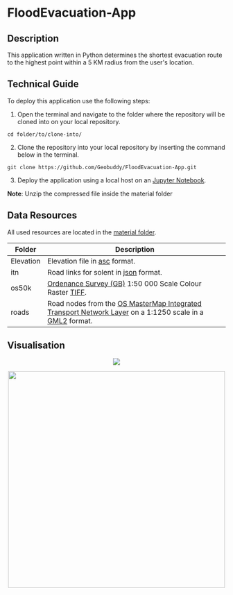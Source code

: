 # FloodEvacuation-App

## Description
This application written in Python determines the shortest evacuation route to the highest point within a 5 KM radius from the user's location.

## Technical Guide
To deploy this application use the following steps:
1. Open the terminal and navigate to the folder where the repository will be cloned into on your local repository.

``` cd folder/to/clone-into/ ```

2. Clone the repository into your local repository by inserting the command below in the terminal.

``` git clone https://github.com/Geobuddy/FloodEvacuation-App.git ```

3. Deploy the application using a local host on an [Jupyter Notebook](https://jupyter.org/install).

**Note**: Unzip the compressed file inside the material folder

## Data Resources
All used resources are located in the [material folder](https://github.com/Geobuddy/FloodEvacuation-App/tree/master/material).

| Folder | Description   |
|------|------|
|   Elevation  | Elevation file in [asc](https://fileinfo.com/extension/asc) format.|
|   itn  | Road links for solent in [json](https://en.wikipedia.org/wiki/JSON) format.|
|   os50k  | [Ordenance Survey (GB)](https://digimap.edina.ac.uk) 1:50 000 Scale Colour Raster [TIFF](https://en.wikipedia.org/wiki/TIFF). |
|   roads  | Road nodes from the [OS MasterMap Integrated Transport Network Layer](https://digimap.edina.ac.uk/webhelp/os/data_information/os_products/mastermap_itn.htm) on a 1:1250 scale in a [GML2](https://digimap.edina.ac.uk/webhelp/digimapsupport/about.htm#common_help/data_download/data_formats.htm#GML) format. |

## Visualisation
<p align="center">
<img src="https://media.giphy.com/media/gM0FMOP1ub0CwlMU8E/giphy.gif">
</p>
 
<p align="center">  
<img src="images/EvacuationMap.png" width="500" >
</p>
